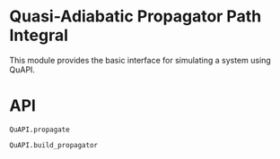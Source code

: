 # Quasi-Adiabatic Propagator Path Integral

This module provides the basic interface for simulating a system using QuAPI.

# API

```@docs
QuAPI.propagate
```

```@docs
QuAPI.build_propagator
```